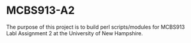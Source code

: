 MCBS913-A2
==========

The purpose of this project is to build perl scripts/modules for
MCBS913 Labl Assignment 2 at the University of New Hampshire.
